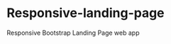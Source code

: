 # Responsive-landing-page
Responsive Bootstrap Landing Page web app
<img src="https://user-images.githubusercontent.com/93283509/236839867-96fb0e5a-3d55-4474-a6b4-9f946148ee9f.png" alt="" />
<img src="https://user-images.githubusercontent.com/93283509/236880037-f8b38192-f7f1-4532-814e-9776aeaa31d4.png" alt="" />
<img src="https://user-images.githubusercontent.com/93283509/236880331-440aaa39-b743-4bd9-8621-303e9b42f2e8.png" alt="" />
<img src="https://user-images.githubusercontent.com/93283509/236880565-8dbab5a7-943a-484d-9ea4-6f1cd1081d06.png" alt="" />
